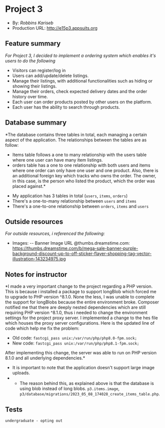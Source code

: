 # Project 3
+ By: *Robbins Kariseb*
+ Production URL: <http://e15p3.appsuits.org>

## Feature summary
*For Project 3, I decided to implement a ordering system which enables it's users to do the following*

+ Visitors can register/log in
+ Users can add/update/delete listings.
+ Manage their listings, with additional functionalities such as hiding or showing their listings.
+ Manage their orders, check expected delivery dates and the order history over time.
+ Each user can order products posted by other users on the platform.
+ Each user has the ability to search through products.

  
## Database summary
*The database contains three tables in total, each managing a certain aspect of the application. The relationships between the tables are as follow:
- Items table follows a one to many relationship with the users table where one user can have many item listings.
- orders table has a one to one relationship with both users and items where one order can only have one user and one product. Also, there is an additional foreign key which tracks who owns the order. The owner, in this case, is the person who listed the product, which the order was placed against.*

+ My application has 3 tables in total (`users`, `items`, `orders`)
+ There's a one-to-many relationship between `users` and `items`
+ There's a one-to-one relationship between `orders`, `items` and `users`

## Outside resources
*For outside resources, i referenced the following:*
- Images:
-- Banner Image URL @thumbs.dreamstime.com: <https://thumbs.dreamstime.com/b/mega-sale-banner-purple-background-discount-up-to-off-sticker-flayer-shopping-tag-vector-illustration-143234975.jpg>

## Notes for instructor
*I made a very important change to the project regarding a PHP version. This is because i installed a package to support longBlob which forced me to upgrade to PHP version ^8.1.0. None the less, I was unable to complete the support for longBlobs because the entire environment broke. Composer notified me that there are deeply nested dependencies which are still requiring PHP version ^8.1.0, thus i needed to change the environment settings for the project proxy server. I implemented a change to the hes file which houses the proxy server configurations. Here is the updated line of code which help me fix the problem:

- Old code: `fastcgi_pass unix:/var/run/php/php8.0-fpm.sock;`
- New code: `fastcgi_pass unix:/var/run/php/php8.1-fpm.sock;`

After implementing this change, the server was able to run on PHP version 8.1.0 and all underlying dependencies.*

- It is important to note that the application doesn't support large image uploads.
- - The reason behind this, as explained above is that the database is using blob instead of long blobs. `p3.items.image`, `p3/database/migrations/2023_05_08_174028_create_items_table.php`.

## Tests
`undergraduate - opting out`